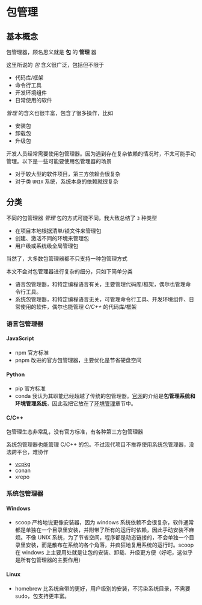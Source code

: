 # 包管理

## 基本概念

包管理器，顾名思义就是 **包** 的 **管理** 器

这里所说的 *包* 含义很广泛，包括但不限于

  - 代码库/框架
  - 命令行工具
  - 开发环境组件
  - 日常使用的软件

*管理* 的含义也很丰富，包含了很多操作，比如

  - 安装包
  - 卸载包
  - 升级包

开发人员经常需要使用包管理器。因为遇到存在复杂依赖的情况时，不太可能手动管理。以下是一些可能要使用包管理器的场景

  - 对于较大型的软件项目，第三方依赖会很复杂
  - 对于类 `UNIX` 系统，系统本身的依赖就很复杂

## 分类

不同的包管理器 *管理* 包的方式可能不同，我大致总结了 `3` 种类型

  - 在项目本地根据清单/锁文件来管理包
  - 创建、激活不同的环境来管理包
  - 用户级或系统级全局管理包

当然了，大多数包管理器都不只支持一种包管理方式

本文不会对包管理器进行复杂的细分，只如下简单分类

  - 语言包管理器，和特定编程语言有关，主要管理代码库/框架，偶尔也管理命令行工具。
  - 系统包管理器，和特定编程语言无关，可管理命令行工具、开发环境组件、日常使用的软件，偶尔也能管理 *C/C++* 的代码库/框架

### 语言包管理器

#### JavaScript

 - npm 官方标准
 - pnpm 改进的官方包管理器，主要优化是节省硬盘空间

#### Python

  - pip 官方标准
  - conda 我认为其职能已经超越了传统的包管理器。[官网](https://anaconda.org/anaconda/conda)的介绍是**包管理系统和环境管理系统**，因此我把它放在了[环境管理](../环境管理/index.md)章节中。

#### C/C++

包管理生态非常乱，没有官方标准，有各种第三方包管理器

系统包管理器也能管理 C/C++ 的包。不过现代项目不推荐使用系统包管理器，没法跨平台，难协作

  - [vcpkg](Vcpkg.md)
  - conan
  - xrepo

### 系统包管理器

#### Windows

  - scoop 严格地说更像安装器，因为 windows 系统依赖不会很复杂，软件通常都是单独在一个目录里安装，并附带了所有的运行时依赖，因此手动安装不麻烦。不像 UNIX 系统，为了节省空间，程序都是动态链接的，不会单独一个目录里安装，而是散布在系统的各个角落，并疯狂地复用系统的运行时。scoop 在 windows 上主要用处就是让包的安装、卸载、升级更方便（好吧，这似乎是所有包管理器的主要作用）

#### Linux

  - homebrew 比系统自带的更好，用户级别的安装，不污染系统目录，不需要 sudo，包支持更丰富。